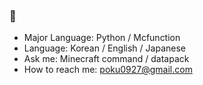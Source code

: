 ### 👋

- Major Language: Python / Mcfunction
- Language: Korean / English / Japanese
- Ask me: Minecraft command / datapack
- How to reach me: poku0927@gmail.com

<!--
- 🔭 I’m currently working on ...
- 👯 I’m looking to collaborate on ...
- 🤔 I’m looking for help with ...
-->
